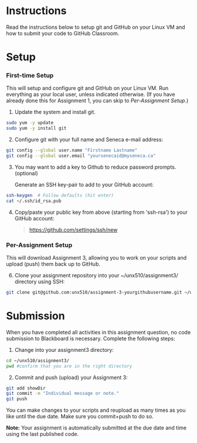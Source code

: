# Instructions
Read the instructions below to setup git and GitHub on your Linux VM and how to submit your code to GitHub Classroom.

# Setup
### First-time Setup
This will setup and configure git and GitHub on your Linux VM. Run everything as your local user, unless indicated otherwise. (If you have already done this for Assignment 1, you can skip to *Per-Assignment Setup*.)

1. Update the system and install git.
```bash
sudo yum -y update
sudo yum -y install git
```

2. Configure git with your full name and Seneca e-mail address:
```bash
git config --global user.name "Firstname Lastname"
git config --global user.email "yoursenecaid@myseneca.ca"
```
3. You may want to add a key to Github to reduce password prompts. (optional) 

    Generate an SSH key-pair to add to your GitHub account:
```bash
ssh-keygen  # Follow defaults (hit enter)
cat ~/.ssh/id_rsa.pub
```
4. Copy/paste your public key from above (starting from 'ssh-rsa') to your GitHub account:
    > https://github.com/settings/ssh/new


### Per-Assignment Setup
This will download Assignment 3, allowing you to work on your scripts and upload (push) them back up to GitHub.

6. Clone your assignment repository into your ~/unx510/assignment3/ directory using SSH:
```bash
git clone git@github.com:unx510/assignment-3-yourgithubusername.git ~/unx510/assignment3/
```

# Submission
When you have completed all activities in this assignment question, no code submission to Blackboard is necessary. Complete the following steps:

1. Change into your assignment3 directory:
```bash
cd ~/unx510/assignment3/
pwd #confirm that you are in the right directory
```

2. Commit and push (upload) your Assignment 3:
```bash
git add showDir
git commit -m "Individual message or note."
git push
```

You can make changes to your scripts and reupload as many times as you like until the due date. Make sure you commit+push to do so.

**Note:** Your assignment is automatically submitted at the due date and time using the last published code.
